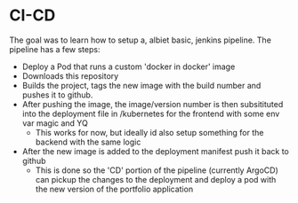 # CI-CD

The goal was to learn how to setup a, albiet basic, jenkins pipeline. The pipeline has a few steps:

- Deploy a Pod that runs a custom 'docker in docker' image
- Downloads this repository
- Builds the project, tags the new image with the build number and pushes it to github.
- After pushing the image, the image/version number is then subsitituted into the deployment file in /kubernetes for the frontend with some env var magic and YQ
  - This works for now, but ideally id also setup something for the backend with the same logic
- After the new image is added to the deployment manifest push it back to github
  - This is done so the 'CD' portion of the pipeline (currently ArgoCD) can pickup the changes to the deployment and deploy a pod with the new version of the portfolio application
